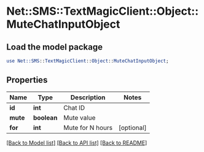 # Net::SMS::TextMagicClient::Object::MuteChatInputObject

## Load the model package
```perl
use Net::SMS::TextMagicClient::Object::MuteChatInputObject;
```

## Properties
Name | Type | Description | Notes
------------ | ------------- | ------------- | -------------
**id** | **int** | Chat ID | 
**mute** | **boolean** | Mute value | 
**for** | **int** | Mute for N hours | [optional] 

[[Back to Model list]](../README.md#documentation-for-models) [[Back to API list]](../README.md#documentation-for-api-endpoints) [[Back to README]](../README.md)


